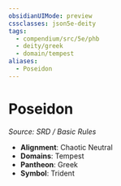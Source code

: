 ```yaml
---
obsidianUIMode: preview
cssclasses: json5e-deity
tags:
  - compendium/src/5e/phb
  - deity/greek
  - domain/tempest
aliases:
  - Poseidon
---
```

# Poseidon
*Source: SRD / Basic Rules* 

- **Alignment**: Chaotic Neutral
- **Domains**: Tempest
- **Pantheon**: Greek
- **Symbol**: Trident